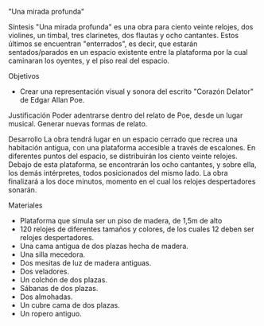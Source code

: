 
"Una mirada profunda" 

Síntesis
"Una mirada profunda" es una obra para ciento veinte relojes, dos violines, un timbal, tres clarinetes, dos flautas y ocho cantantes. Estos últimos se encuentran "enterrados", es decir, que estarán sentados/parados en un espacio existente entre la plataforma por la cual caminaran los oyentes, y el piso real del espacio.  


Objetivos
- Crear una representación visual y sonora del escrito "Corazón Delator" de Edgar Allan Poe.


Justificación 
Poder adentrarse dentro del relato de Poe, desde un lugar musical. Generar nuevas formas de relato.

Desarrollo
La obra tendrá lugar en un espacio cerrado que recrea una habitación antigua, con una plataforma accesible a través de escalones. En diferentes puntos del espacio, se distribuirán los ciento veinte relojes. Debajo de esta plataforma, se encontrarán los ocho cantantes, y sobre ella, los demás intérpretes, todos posicionados del mismo lado. La obra finalizará a los doce minutos, momento en el cual los relojes despertadores sonarán.

Materiales
- Plataforma que simula ser un piso de madera, de 1,5m de alto
- 120 relojes de diferentes tamaños y colores, de los cuales 12 deben ser relojes despertadores.
- Una cama antigua de dos plazas hecha de madera.
- Una silla mecedora.
- Dos mesitas de luz de madera antiguas.
- Dos veladores.
- Un colchón de dos plazas.
- Sábanas de dos plazas.
- Dos almohadas.
- Un cubre cama de dos plazas. 
- Un ropero antiguo.

